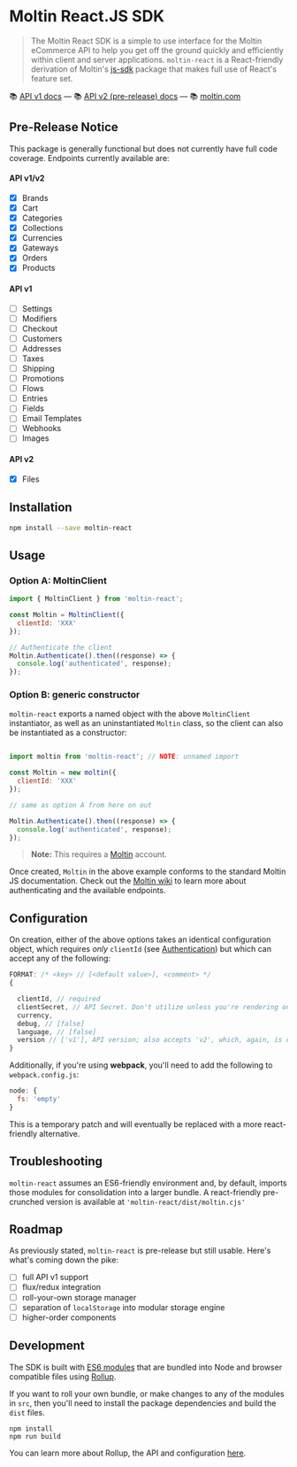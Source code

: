# Moltin React.JS SDK
> The Moltin React SDK is a simple to use interface for the Moltin eCommerce API to help you get off the ground quickly and efficiently within client and server applications. `moltin-react` is a React-friendly derivation of Moltin's [js-sdk](https://github.com/moltin/js-sdk/tree/master) package that makes full use of React's feature set.

📚 [API v1 docs](https://docs.moltin.com/) &mdash; 📚 [API v2 (pre-release) docs](https://moltin.api-docs.io/v2) &mdash; 📚 [moltin.com](https://moltin.com)

## Pre-Release Notice
This package is generally functional but does not currently have full code coverage. Endpoints currently available are:

#### API v1/v2
- [x] Brands
- [x] Cart
- [x] Categories
- [x] Collections
- [x] Currencies
- [x] Gateways
- [x] Orders
- [x] Products

#### API v1
- [ ] Settings
- [ ] Modifiers
- [ ] Checkout
- [ ] Customers
- [ ] Addresses
- [ ] Taxes
- [ ] Shipping
- [ ] Promotions
- [ ] Flows
- [ ] Entries
- [ ] Fields
- [ ] Email Templates
- [ ] Webhooks
- [ ] Images

#### API v2
- [x] Files

## Installation
```sh
npm install --save moltin-react
```


## Usage
### Option A: MoltinClient
```js
import { MoltinClient } from 'moltin-react';

const Moltin = MoltinClient({
  clientId: 'XXX'
});

// Authenticate the client
Moltin.Authenticate().then((response) => {
  console.log('authenticated', response);
});

```
### Option B: generic constructor
`moltin-react` exports a named object with the above `MoltinClient` instantiator, as well as an uninstantiated `Moltin` class, so the client can also be instantiated as a constructor:

```js

import moltin from 'moltin-react'; // NOTE: unnamed import

const Moltin = new moltin({
  clientId: 'XXX'
});

// same as option A from here on out

Moltin.Authenticate().then((response) => {
  console.log('authenticated', response);
});

```
> **Note:** This requires a [Moltin](http://moltin.com) account.

Once created, `Moltin` in the above example conforms to the standard Moltin JS documentation. Check out the [Moltin wiki](https://github.com/moltin/js-sdk/wiki) to learn more about authenticating and the available endpoints.

## Configuration
On creation, either of the above options takes an identical configuration object, which requires _only_ `clientId` (see [Authentication](https://docs.moltin.com/authenticate)) but which can accept any of the following:

```js
FORMAT: /* <key> // [<default value>], <comment> */
{

  clientId, // required
  clientSecret, // API Secret. Don't utilize unless you're rendering on server.
  currency,
  debug, // [false]
  language, // [false]
  version // ['v1'], API version; also accepts 'v2', which, again, is currently unavailable.
}
```

Additionally, if you're using **webpack**, you'll need to add the following to `webpack.config.js`:

```js
node: {
  fs: 'empty'
}
```

This is a temporary patch and will eventually be replaced with a more react-friendly alternative.

## Troubleshooting
`moltin-react` assumes an ES6-friendly environment and, by default, imports those modules for consolidation into a larger bundle. A react-friendly pre-crunched version is available at `'moltin-react/dist/moltin.cjs'`

## Roadmap
As previously stated, `moltin-react` is pre-release but still usable. Here's what's coming down the pike:

- [ ] full API v1 support
- [ ] flux/redux integration
- [ ] roll-your-own storage manager
- [ ] separation of `localStorage` into modular storage engine
- [ ] higher-order components

## Development

The SDK is built with [ES6 modules](https://strongloop.com/strongblog/an-introduction-to-javascript-es6-modules/) that are bundled into Node and browser compatible files using [Rollup](http://rollupjs.org).

If you want to roll your own bundle, or make changes to any of the modules in `src`, then you'll need to install the package dependencies and build the `dist` files.

```
npm install
npm run build
```

You can learn more about Rollup, the API and configuration  [here](https://github.com/rollup/rollup/wiki).
